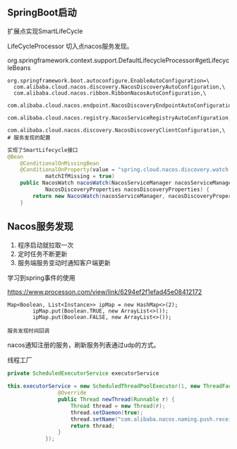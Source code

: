 ## SpringBoot启动

扩展点实现SmartLifeCycle

LifeCycleProcessor 切入点nacos服务发现。

org.springframework.context.support.DefaultLifecycleProcessor#getLifecycleBeans

```properties
org.springframework.boot.autoconfigure.EnableAutoConfiguration=\
  com.alibaba.cloud.nacos.discovery.NacosDiscoveryAutoConfiguration,\
  com.alibaba.cloud.nacos.ribbon.RibbonNacosAutoConfiguration,\
  com.alibaba.cloud.nacos.endpoint.NacosDiscoveryEndpointAutoConfiguration,\
  com.alibaba.cloud.nacos.registry.NacosServiceRegistryAutoConfiguration,\
  com.alibaba.cloud.nacos.discovery.NacosDiscoveryClientConfiguration,\   # 服务发现的配置
```

```java
实现了SmartLifecycle接口
@Bean
	@ConditionalOnMissingBean
	@ConditionalOnProperty(value = "spring.cloud.nacos.discovery.watch.enabled",
			matchIfMissing = true)
	public NacosWatch nacosWatch(NacosServiceManager nacosServiceManager,
			NacosDiscoveryProperties nacosDiscoveryProperties) {
		return new NacosWatch(nacosServiceManager, nacosDiscoveryProperties);
	}
```



## Nacos服务发现

1. 程序启动就拉取一次
2. 定时任务不断更新
3. 服务端服务变动时通知客户端更新

学习到spring事件的使用



https://www.processon.com/view/link/6294ef2f1efad45e08412172

```
Map<Boolean, List<Instance>> ipMap = new HashMap<>(2);
        ipMap.put(Boolean.TRUE, new ArrayList<>());
        ipMap.put(Boolean.FALSE, new ArrayList<>());
```



```
服务发现时间回调
```

nacos通知注册的服务，刷新服务列表通过udp的方式。



线程工厂

```java
private ScheduledExecutorService executorService
    
this.executorService = new ScheduledThreadPoolExecutor(1, new ThreadFactory() {
                @Override
                public Thread newThread(Runnable r) {
                    Thread thread = new Thread(r);
                    thread.setDaemon(true);
                    thread.setName("com.alibaba.nacos.naming.push.receiver");
                    return thread;
                }
            });
```





